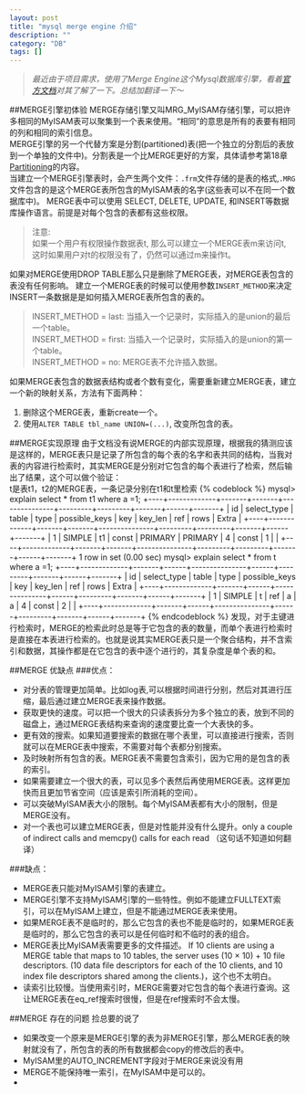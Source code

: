 ```yaml
---
layout: post
title: "mysql merge engine 介绍"
description: ""
category: "DB"
tags: []
---
```


>*最近由于项目需求，使用了Merge Engine这个Mysql数据库引擎，看着[官方文档](http://dev.mysql.com/doc/refman/5.6/en/merge-storage-engine.html)对其了解了一下。总结加翻译一下～*

##MERGE引擎初体验
MERGE存储引擎又叫MRG_MyISAM存储引擎，可以把许多相同的MyISAM表可以聚集到一个表来使用。“相同”的意思是所有的表要有相同的列和相同的索引信息。  
MERGE引擎的另一个代替方案是分割(partitioned)表(把一个独立的分割后的表放到一个单独的文件中)。分割表是一个比MERGE更好的方案，具体请参考第18章[Partitioning](http://dev.mysql.com/doc/refman/5.6/en/partitioning.html)的内容。  
当建立一个MERGE引擎表时，会产生两个文件：`.frm`文件存储的是表的格式,`.MRG`文件包含的是这个MERGE表所包含的MyISAM表的名字(这些表可以不在同一个数据库中)。
MERGE表中可以使用 SELECT, DELETE, UPDATE, 和INSERT等数据库操作语言。前提是对每个包含的表都有这些权限。
>注意:  
如果一个用户有权限操作数据表t, 那么可以建立一个MERGE表m来访问t, 这时如果用户对t的权限没有了，仍然可以通过m来操作t。

如果对MERGE使用DROP TABLE那么只是删除了MERGE表，对MERGE表包含的表没有任何影响。
建立一个MERGE表的时候可以使用参数`INSERT_METHOD`来决定INSERT一条数据是是如何插入MERGE表所包含的表的。
>INSERT_METHOD = last: 当插入一个记录时，实际插入的是union的最后一个table。  
INSERT_METHOD = first: 当插入一个记录时，实际插入的是union的第一个table。  
INSERT_METHOD = no: MERGE表不允许插入数据。

如果MERGE表包含的数据表结构或者个数有变化，需要重新建立MERGE表，建立一个新的映射关系，方法有下面两种：

1. 删除这个MERGE表，重新create一个。
2. 使用`ALTER TABLE tbl_name UNION=(...)`, 改变所包含的表。

##MERGE实现原理
由于文档没有说MERGE的内部实现原理，根据我的猜测应该是这样的，MERGE表只是记录了所包含的每个表的名字和表共同的结构，当我对表的内容进行检索时，其实MERGE是分别对它包含的每个表进行了检索，然后输出了结果，这个可以做个验证：  
t是表t1，t2的MERGE表，一条记录分别在t1和t里检索
{% codeblock %}
mysql> explain select * from t1 where a =1;
+----+-------------+-------+-------+---------------+---------+---------+-------+------+-------+
| id | select_type | table | type  | possible_keys | key     | key_len | ref   | rows | Extra |
+----+-------------+-------+-------+---------------+---------+---------+-------+------+-------+
|  1 | SIMPLE      | t1    | const | PRIMARY       | PRIMARY | 4       | const |    1 |       |
+----+-------------+-------+-------+---------------+---------+---------+-------+------+-------+
1 row in set (0.00 sec)
mysql> explain select * from t where a =1;
+----+-------------+-------+------+---------------+------+---------+-------+------+-------+
| id | select_type | table | type | possible_keys | key  | key_len | ref   | rows | Extra |
+----+-------------+-------+------+---------------+------+---------+-------+------+-------+
|  1 | SIMPLE      | t     | ref  | a             | a    | 4       | const |    2 |       |
+----+-------------+-------+------+---------------+------+---------+-------+------+-------+
{% endcodeblock %}
发现，对于主键进行检索时，MERGE的检索此时总是等于它包含的表的数量，而单个表进行检索时是直接在本表进行检索的。也就是说其实MERGE表只是一个聚合结构，并不含索引和数据，其操作都是在它包含的表中逐个进行的，其复杂度是单个表的和。

##MERGE 优缺点
###优点：

* 对分表的管理更加简单。比如log表,可以根据时间进行分别，然后对其进行压缩，最后通过建立MERGE表来操作数据。
* 获取更快的速度。可以把一个很大的只读表拆分为多个独立的表，放到不同的磁盘上，通过MERGE表结构来查询的速度要比查一个大表快的多。 
* 更有效的搜索。如果知道要搜索的数据在哪个表里，可以直接进行搜索，否则就可以在MERGE表中搜索，不需要对每个表都分别搜索。
* 及时映射所有包含的表。MERGE表不需要包含索引，因为它用的是包含的表的索引。
* 如果需要建立一个很大的表，可以见多个表然后再使用MERGE表。这样更加快而且更加节省空间（应该是索引所消耗的空间）。
* 可以突破MyISAM表大小的限制。每个MyISAM表都有大小的限制，但是MERGE没有。
* 对一个表也可以建立MERGE表，但是对性能并没有什么提升。only a couple of indirect calls and memcpy() calls for each read （这句话不知道如何翻译）

###缺点：

* MERGE表只能对MyISAM引擎的表建立。
* MERGE引擎不支持MyISAM引擎的一些特性。例如不能建立FULLTEXT索引，可以在MyISAM上建立，但是不能通过MERGE表来使用。
* 如果MERGE表不是临时的，那么它包含的表也不能是临时的，如果MERGE表是临时的，那么它包含的表可以是任何临时和不临时的表的组合。
* MERGE表比MyISAM表需要更多的文件描述。 If 10 clients are using a MERGE table that maps to 10 tables, the server uses (10 × 10) + 10 file descriptors. (10 data file descriptors for each of the 10 clients, and 10 index file descriptors shared among the clients.)，这个也不太明白。
* 读索引比较慢。当使用索引时，MERGE需要对它包含的每个表进行查询。这让MERGE表在eq_ref搜索时很慢，但是在ref搜索时不会太慢。

##MERGE 存在的问题
捡总要的说了

* 如果改变一个原来是MERGE引擎的表为非MERGE引擎，那么MERGE表的映射就没有了，所包含的表的所有数据都会copy的修改后的表中。
* MyISAM里的AUTO_INCREMENT字段对于MERGE来说没有用
* MERGE不能保持唯一索引，在MyISAM中是可以的。
* 
